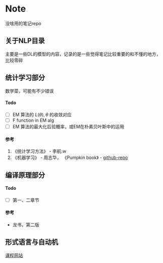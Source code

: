 # Note

没啥用的笔记repo

## 关于NLP目录

主要是一些DL的模型的内容，记录的是一些觉得笔记比较重要的和不懂的地方，比较零碎

## 统计学习部分

数学菜，可能有不少错误

#### Todo

- [ ] EM 算法的 $L(\theta), \theta$ 的收敛对应
- [ ] F function in EM alg
- [ ] EM 算法的最大化后验概率，或EM在朴素贝叶斯中的运用

#### 参考

1. 《统计学习方法》 - 李航:w
2. 《机器学习》 - 周志华， 《Pumpkin book》 - [github-repo](https://github.com/datawhalechina/pumpkin-book)

## 编译原理部分

#### Todo

- [ ] 第一、二章节 

#### 参考

- 龙书，第二版

## 形式语言与自动机

[课程网站](http://cs.nju.edu.cn/bulei/FLA21.html)